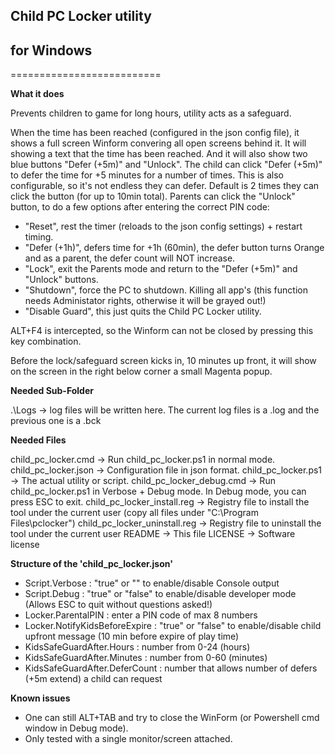 

## Child PC Locker utility
##  for Windows
==========================

**What it does**

Prevents children to game for long hours, utility acts as a safeguard.

When the time has been reached (configured in the json config file), it shows a full screen Winform convering all open screens behind it.
It will showing a text that the time has been reached. And it will also show two blue buttons "Defer (+5m)" and "Unlock".
The child can click "Defer (+5m)" to defer the time for +5 minutes for a number of times.
This is also configurable, so it's not endless they can defer. Default is 2 times they can click the button (for up to 10min total).
Parents can click the "Unlock" button, to do a few options after entering the correct PIN code:
- "Reset", rest the timer (reloads to the json config settings) + restart timing.
- "Defer (+1h)", defers time for +1h (60min), the defer button turns Orange and as a parent, the defer count will NOT increase.
- "Lock", exit the Parents mode and return to the "Defer (+5m)" and "Unlock" buttons.
- "Shutdown", force the PC to shutdown. Killing all app's (this function needs Administator rights, otherwise it will be grayed out!)
- "Disable Guard", this just quits the Child PC Locker utility.

ALT+F4 is intercepted, so the Winform can not be closed by pressing this key combination.

Before the lock/safeguard screen kicks in, 10 minutes up front, it will show on the screen in the right below corner a small Magenta popup.


**Needed Sub-Folder**

.\Logs							->	log files will be written here. The current log files is a .log and the previous one is a .bck


**Needed Files**

child_pc_locker.cmd				->	Run child_pc_locker.ps1	in normal mode.
child_pc_locker.json			->	Configuration file in json format.
child_pc_locker.ps1				->	The actual utility or script.
child_pc_locker_debug.cmd		->	Run child_pc_locker.ps1	in Verbose + Debug mode. In Debug mode, you can press ESC to exit.
child_pc_locker_install.reg		->	Registry file to install the tool under the current user (copy all files under "C:\Program Files\pclocker\")
child_pc_locker_uninstall.reg	->	Registry file to uninstall the tool under the current user
README							->	This file
LICENSE							->	Software license


**Structure of the 'child_pc_locker.json'**

- Script.Verbose                 : "true" or "" to enable/disable Console output
- Script.Debug                   : "true" or "false" to enable/disable developer mode (Allows ESC to quit without questions asked!)
- Locker.ParentalPIN             : enter a PIN code of max 8 numbers
- Locker.NotifyKidsBeforeExpire  : "true" or "false" to enable/disable child upfront message (10 min before expire of play time)
- KidsSafeGuardAfter.Hours       : number from 0-24 (hours)
- KidsSafeGuardAfter.Minutes     : number from 0-60 (minutes)
- KidsSafeGuardAfter.DeferCount  : number that allows number of defers (+5m extend) a child can request


**Known issues**

- One can still ALT+TAB and try to close the WinForm (or Powershell cmd window in Debug mode).
- Only tested with a single monitor/screen attached.